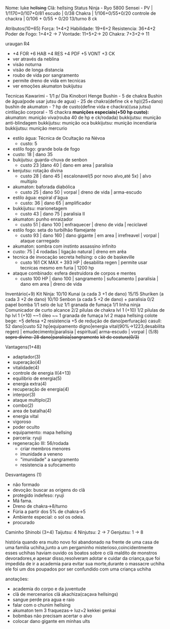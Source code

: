 Nome: luke ~~hellsing~~
Clã: hellsing
Status Ninja  - 
Ryo 5800
Sensei - 
PV | 1/1170+0/107+0/81
escudo | 0/38
Chakra | 1/106+0/55+0/20
controle de chackra | 0/106 + 0/55 + 0/20
13/turno
8 ck

Atributos(10+65)
Força: 1+4+2
Habilidade: 19+6+2
Resistencia:  36+4+2
Poder de Fogo:  1+4+2 -> 7
Vontade: 11+5+2-> 20
Chakra: 7+3+2-> 11

uraugan R4
 - +4 FOR +6 HAB +4 RES +4 PDF +5 VONT +3 CK
 - ver através da neblina
 - visão noturna
 - visão de longa distancia
 - roubo de vida por sangramento
 - permite dreno de vida em tecnicas
 - ver emoções
akumaton
bukijutsu

Tecnicas
Kawarimi - 1/1 p/ Dia
Kinobori
Henge
Bushin - 5 de chakra
Bushin de água(pode usar jutsu de agua) - 25 de chakra(define ck e hp)(25+dano)
bushin de akumaton - ? hp de custo(define vida e chackra)(usa jutsu)
cintilação corporal - 15 chackra
**munições especiais(+50 hp custo):**
akumaton: munição viva(rouba 40 de hp e ck/rodada)
bukkijutsu: munição anti-blindagem
bukkijutsu: munição oca
bukkijutsu: munição incendiaria
bukkijutsu: munição mercurio
- estilo água: Técnica de Ocultação na Névoa
  - custo: 5 
- estilo fogo: grande bola de fogo
 - custo: 18 | dano 35
- bukijutsu: guarda-chuva de senbon
  - custo 23  |dano 40 | dano em area | paralisia
- kenjutsu: rotação divina
  - custo 28 | dano 45 | escalonavel(5 por novo alvo,até 5x) | alvo multiplo
- akumaton: baforada diabólica
  - custo 25 | dano 50 | vorpal | dreno de vida | arma-escudo
- estilo água: espiral d'água
  - custo: 36 | dano 65 | amplificador 
- bukkijutsu: marionetagem
  - custo 43 | dano 75 | paralisia II 
- akumaton: punho enraizador
  - custo 51 | dano 100 | enfraquecer | dreno de vida | reciclavel
- estilo fogo: seta do turbilhão flamejante
  - custo 93 | dano  160 | dano gigante | em area | irrefreavel | vorpal | ataque carrregado
- akumaton: sombra com instinto assassino infinito
 - custo: 75 | 4 rodadas | ligação natural | dreno em arêa
- tecnica de invocação secreta hellsing: o cão de baskeville
  - custo 161 CK MAX + 393 HP | desabilita regen | permite usar tecnicas mesmo em furia | 1200 hp
- ataque combinado: esfera destruidora de corpos e mentes
  - custo 100 HP | dano 100 | sangramento | sufocamento | paralisia | dano em area | dreno de vida 

Inventário(+9)
Kit Ninja:
10/10 Kunai (a cada 3 +1 de dano)
15/15 Shuriken (a cada 3 +2 de dano)
10/10 Senbon (a cada 5 +2 de dano) + paralisia
0/2 papel bomba
1/1 selo de luz
1/1 granada de fumaça
1/1 linha ninja
Comunicador de curto alcance
2/2 pilulas de chakra lvl 1 (+10)
1/2 pilulas de hp lvl 1 (+10)
~~1 óleo ~~
1 granada de fumaça lvl 2
mapa hellsing
colote bege: +5 defesa +2 resistencia +5 de redução de dano(perfuração)
casull: 52 dano|custo 52 hp|equipamento digno|energia vital(90%->1223,desabilita regen) | emudecimento|paralisia | espiritual| arma-escudo | vorpal | (5/8)
~~sopro divino: 28 dano|paralisia|sangramento~~
~~kit de costura(0/3)~~

Vantagens(1+48)
- adaptador(3)
- superação(4)
- vitalidade(4)
- controle de energia II(4+13)
- equilibrio de energia(5)
- energia extra(4)
- recuperação de energia(4)
- interpor(3)
- ataque multiplo(2)
- combo(2)
- area de batalha(4)
- energia vital
- vigoroso
- poder oculto
- equipamento: mapa hellsing
- parceria: ryuji
- regeneração III: 56/rodada
  - criar membros menores
  - imunidade a veneno
  - "imunidade" a sangramento
  - resistencia a sufocamento

Desvantagens (1)
- não formado
- devoção: buscar as origens do clã
- protegido indefeso: ryuji
- Má fama.
- Dreno de chakra->8/turno
- Fúria a partir dos 5% de chakra->5
- Ambiente especial: o sol os odeia.
- procurado


Caminho Shinobi (3+4)
Taijutsu: 4
Ninjutsu: 2 -> 7
Genjutsu: 1 -> 8

história
quando era muito novo foi abandonado na frente de uma casa de uma familia uchiha,junto a um pergaminho misterioso,coincidentmente esses uchihas haviam ouvido os boatos sobre o clã maldito de monstros devoradores,e apesar disso,resolveram adotar e cuidar da criança,que foi impedida de ir a academia para evitar sua morte,durante o massacre uchiha ele foi um dos poupados por ser confundido com uma criança uchiha

anotações:
- academia do corpo e da juventude
- clã de mercenarios clã akachiza(caçava hellsings)
- sangue perde pra agua e raio
- falar com o chunim hellsing
- akumaton tem 3 fraquezas-> luz+2 kekkei genkai
- bobmbas não precisam acertar o alvo
- colocar dano gigante em minhas ults
